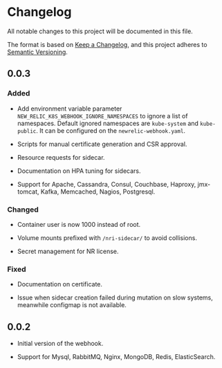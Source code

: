 # Changelog

All notable changes to this project will be documented in this file.

The format is based on [Keep a Changelog](https://keepachangelog.com/en/1.0.0/),
and this project adheres to [Semantic Versioning](https://semver.org/spec/v2.0.0.html).

## 0.0.3

### Added

- Add environment variable parameter `NEW_RELIC_K8S_WEBHOOK_IGNORE_NAMESPACES` to ignore a list of namespaces. 
  Default ignored namespaces are `kube-system` and `kube-public`. It can be configured on the `newrelic-webhook.yaml`.

- Scripts for manual certificate generation and CSR approval.

- Resource requests for sidecar.

- Documentation on HPA tuning for sidecars.

- Support for Apache, Cassandra, Consul, Couchbase, Haproxy, jmx-tomcat, Kafka, Memcached, Nagios, Postgresql.

### Changed

- Container user is now 1000 instead of root.

- Volume mounts prefixed with `/nri-sidecar/` to avoid collisions.

- Secret management for NR license.

### Fixed

- Documentation on certificate.

- Issue when sidecar creation failed during mutation on slow systems, meanwhile configmap is not available.

## 0.0.2

- Initial version of the webhook.

- Support for Mysql, RabbitMQ, Nginx, MongoDB, Redis, ElasticSearch.